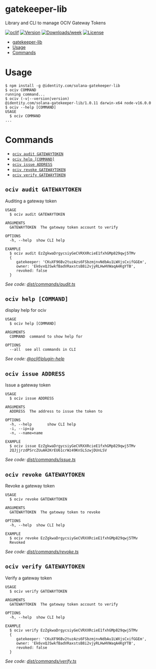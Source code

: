 # gatekeeper-lib

Library and CLI to manage OCIV Gateway Tokens

[![oclif](https://img.shields.io/badge/cli-oclif-brightgreen.svg)](https://oclif.io)
[![Version](https://img.shields.io/npm/v/ociv.svg)](https://npmjs.org/package/ociv)
[![Downloads/week](https://img.shields.io/npm/dw/ociv.svg)](https://npmjs.org/package/ociv)
[![License](https://img.shields.io/npm/l/ociv.svg)](https://github.com/identity-com/ociv/blob/master/package.json)

<!-- toc -->
* [gatekeeper-lib](#gatekeeper-lib)
* [Usage](#usage)
* [Commands](#commands)
<!-- tocstop -->
# Usage
<!-- usage -->
```sh-session
$ npm install -g @identity.com/solana-gatekeeper-lib
$ ociv COMMAND
running command...
$ ociv (-v|--version|version)
@identity.com/solana-gatekeeper-lib/1.0.11 darwin-x64 node-v16.0.0
$ ociv --help [COMMAND]
USAGE
  $ ociv COMMAND
...
```
<!-- usagestop -->
# Commands
<!-- commands -->
* [`ociv audit GATEWAYTOKEN`](#ociv-audit-gatewaytoken)
* [`ociv help [COMMAND]`](#ociv-help-command)
* [`ociv issue ADDRESS`](#ociv-issue-address)
* [`ociv revoke GATEWAYTOKEN`](#ociv-revoke-gatewaytoken)
* [`ociv verify GATEWAYTOKEN`](#ociv-verify-gatewaytoken)

## `ociv audit GATEWAYTOKEN`

Auditing a gateway token

```
USAGE
  $ ociv audit GATEWAYTOKEN

ARGUMENTS
  GATEWAYTOKEN  The gateway token account to verify

OPTIONS
  -h, --help  show CLI help

EXAMPLE
  $ ociv audit EzZgkwaDrgycsiyGeCVRXXRcieE1fxhGMp829qwj5TMv
  {
     gatekeeper: 'CKuXF96Bv2tuzAzs6FSbzmjnvNdbAu1LWXjsCxifGGEm',
     owner: 'Ek6vxQJSwkfBadVRaxstsB8i2vjyRLHwHVWaqA4KgYTB',
     revoked: false
  }
```

_See code: [dist/commands/audit.ts](https://github.com/identity-com/gatekeeper-lib/blob/v1.0.11/dist/commands/audit.ts)_

## `ociv help [COMMAND]`

display help for ociv

```
USAGE
  $ ociv help [COMMAND]

ARGUMENTS
  COMMAND  command to show help for

OPTIONS
  --all  see all commands in CLI
```

_See code: [@oclif/plugin-help](https://github.com/oclif/plugin-help/blob/v3.2.2/src/commands/help.ts)_

## `ociv issue ADDRESS`

Issue a gateway token

```
USAGE
  $ ociv issue ADDRESS

ARGUMENTS
  ADDRESS  The address to issue the token to

OPTIONS
  -h, --help       show CLI help
  -i, --ip=ip
  -n, --name=name

EXAMPLE
  $ ociv issue EzZgkwaDrgycsiyGeCVRXXRcieE1fxhGMp829qwj5TMv
  2QJjjrzdPSrcZUuAH2KrEU61crWz49KnSLSzwjDUnLSV
```

_See code: [dist/commands/issue.ts](https://github.com/identity-com/gatekeeper-lib/blob/v1.0.11/dist/commands/issue.ts)_

## `ociv revoke GATEWAYTOKEN`

Revoke a gateway token

```
USAGE
  $ ociv revoke GATEWAYTOKEN

ARGUMENTS
  GATEWAYTOKEN  The gateway token to revoke

OPTIONS
  -h, --help  show CLI help

EXAMPLE
  $ ociv revoke EzZgkwaDrgycsiyGeCVRXXRcieE1fxhGMp829qwj5TMv
  Revoked
```

_See code: [dist/commands/revoke.ts](https://github.com/identity-com/gatekeeper-lib/blob/v1.0.11/dist/commands/revoke.ts)_

## `ociv verify GATEWAYTOKEN`

Verify a gateway token

```
USAGE
  $ ociv verify GATEWAYTOKEN

ARGUMENTS
  GATEWAYTOKEN  The gateway token account to verify

OPTIONS
  -h, --help  show CLI help

EXAMPLE
  $ ociv verify EzZgkwaDrgycsiyGeCVRXXRcieE1fxhGMp829qwj5TMv
  {
     gatekeeper: 'CKuXF96Bv2tuzAzs6FSbzmjnvNdbAu1LWXjsCxifGGEm',
     owner: 'Ek6vxQJSwkfBadVRaxstsB8i2vjyRLHwHVWaqA4KgYTB',
     revoked: false
  }
```

_See code: [dist/commands/verify.ts](https://github.com/identity-com/gatekeeper-lib/blob/v1.0.11/dist/commands/verify.ts)_
<!-- commandsstop -->
